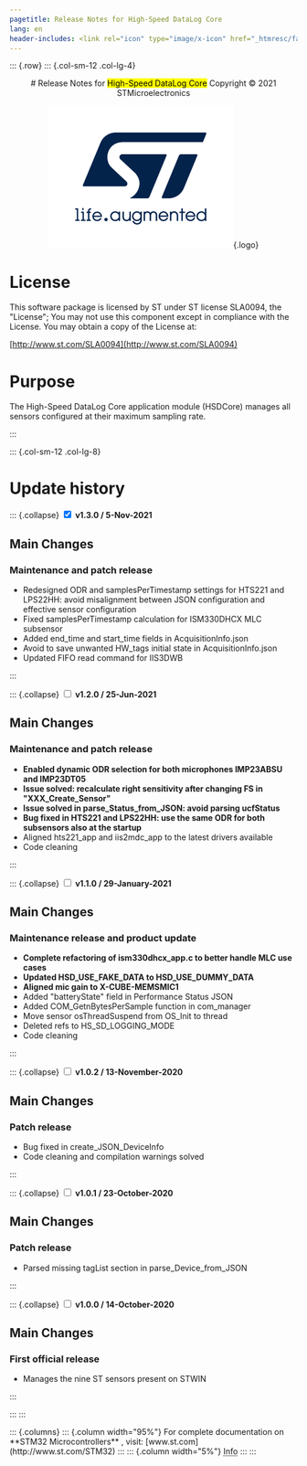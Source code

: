 ```yaml
---
pagetitle: Release Notes for High-Speed DataLog Core 
lang: en 
header-includes: <link rel="icon" type="image/x-icon" href="_htmresc/favicon.png" />
---
```


::: {.row}
::: {.col-sm-12 .col-lg-4}

<center> 
# Release Notes for <mark>High-Speed DataLog Core</mark> 
Copyright &copy; 2021 STMicroelectronics
    
[![ST logo](_htmresc/st_logo_2020.png)](https://www.st.com){.logo}
</center>

# License

This software package is licensed by ST under ST license SLA0094, the "License"; You may not use this component except in compliance with the License. You may obtain a copy of the License at:

[http://www.st.com/SLA0094](http://www.st.com/SLA0094)

# Purpose
The High-Speed DataLog Core application module (HSDCore) manages all sensors configured at their maximum sampling rate.

:::

::: {.col-sm-12 .col-lg-8}
# Update history

::: {.collapse} 
<input type="checkbox" id="collapse-section7" checked area-hidden="true">
<label for="collapse-section7" area-hidden="true">__v1.3.0 / 5-Nov-2021__</label>
<div>			

## Main Changes

### Maintenance and patch release

- Redesigned ODR and samplesPerTimestamp settings for HTS221 and LPS22HH: avoid misalignment between JSON configuration and effective sensor configuration
- Fixed samplesPerTimestamp calculation for ISM330DHCX MLC subsensor
- Added end_time and start_time fields in AcquisitionInfo.json
- Avoid to save unwanted HW_tags initial state in AcquisitionInfo.json
- Updated FIFO read command for IIS3DWB

</div>
:::

::: {.collapse} 
<input type="checkbox" id="collapse-section6" area-hidden="true">
<label for="collapse-section6" area-hidden="true">__v1.2.0 / 25-Jun-2021__</label>
<div>			

## Main Changes

### Maintenance and patch release

- **Enabled dynamic ODR selection for both microphones IMP23ABSU and IMP23DT05**
- **Issue solved: recalculate right sensitivity after changing FS in "XXX_Create_Sensor"**
- **Issue solved in parse_Status_from_JSON: avoid parsing ucfStatus**
- **Bug fixed in HTS221 and LPS22HH: use the same ODR for both subsensors also at the startup**
- Aligned hts221_app and iis2mdc_app to the latest drivers available
- Code cleaning

</div>
:::

::: {.collapse} 
<input type="checkbox" id="collapse-section5" area-hidden="true">
<label for="collapse-section5" area-hidden="true">__v1.1.0 / 29-January-2021__</label>
<div>			

## Main Changes

### Maintenance release and product update

- **Complete refactoring of ism330dhcx_app.c to better handle MLC use cases**
- **Updated HSD_USE_FAKE_DATA to HSD_USE_DUMMY_DATA**
- **Aligned mic gain to X-CUBE-MEMSMIC1**
- Added "batteryState" field in Performance Status JSON
- Added COM_GetnBytesPerSample function in com_manager
- Move sensor osThreadSuspend from OS_Init to thread
- Deleted refs to HS_SD_LOGGING_MODE
- Code cleaning

</div>
:::

::: {.collapse}
<input type="checkbox" id="collapse-section4" area-hidden="true">
<label for="collapse-section4" area-hidden="true">__v1.0.2 / 13-November-2020__</label>
<div>			

## Main Changes

### Patch release

- Bug fixed in create_JSON_DeviceInfo
- Code cleaning and compilation warnings solved

</div>
:::

::: {.collapse}
<input type="checkbox" id="collapse-section3" area-hidden="true">
<label for="collapse-section3" area-hidden="true">__v1.0.1 / 23-October-2020__</label>
<div>			

## Main Changes

### Patch release

- Parsed missing tagList section in parse_Device_from_JSON 

</div>
:::

::: {.collapse}
<input type="checkbox" id="collapse-section2" area-hidden="true">
<label for="collapse-section2" area-hidden="true">__v1.0.0 / 14-October-2020__</label>
<div>			

## Main Changes

### First official release

- Manages the nine ST sensors present on STWIN 

</div>
:::

:::
:::

<footer class="sticky">
::: {.columns}
::: {.column width="95%"}
For complete documentation on **STM32 Microcontrollers** ,
visit: [www.st.com](http://www.st.com/STM32)
:::
::: {.column width="5%"}
<abbr title="Based on template cx566953 version 2.0">Info</abbr>
:::
:::
</footer>
